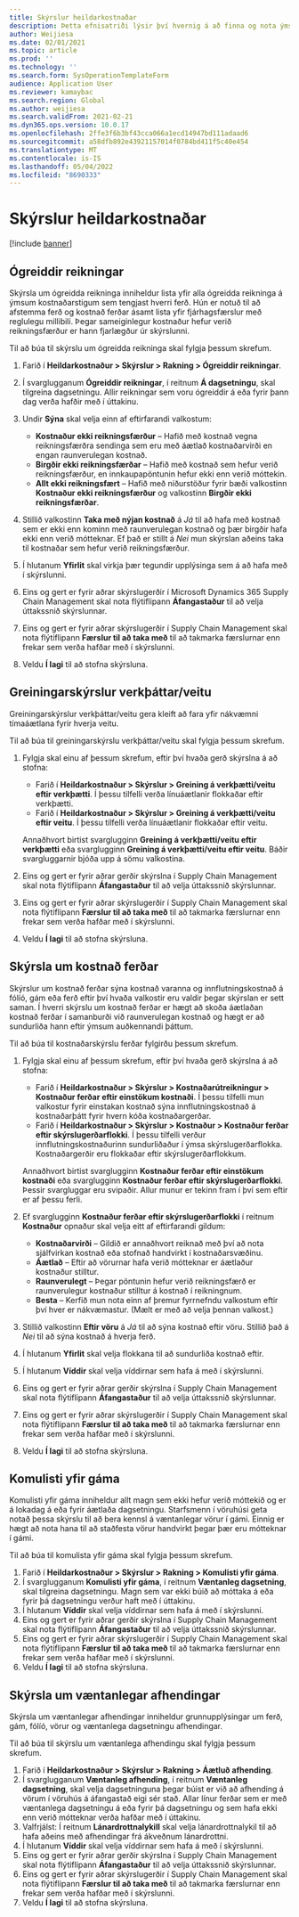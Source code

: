 ```yaml
---
title: Skýrslur heildarkostnaðar
description: Þetta efnisatriði lýsir því hvernig á að finna og nota ýmsar gerðir skýrslna sem eru í boði fyrir Heildarkostnaður eininguna.
author: Weijiesa
ms.date: 02/01/2021
ms.topic: article
ms.prod: ''
ms.technology: ''
ms.search.form: SysOperationTemplateForm
audience: Application User
ms.reviewer: kamaybac
ms.search.region: Global
ms.author: weijiesa
ms.search.validFrom: 2021-02-21
ms.dyn365.ops.version: 10.0.17
ms.openlocfilehash: 2ffe3f6b3bf43cca066a1ecd14947bd111adaad6
ms.sourcegitcommit: a58dfb892e43921157014f0784bd411f5c40e454
ms.translationtype: MT
ms.contentlocale: is-IS
ms.lasthandoff: 05/04/2022
ms.locfileid: "8690333"
---
```

# <a name="landed-cost-reports"></a>Skýrslur heildarkostnaðar

[!include [banner](../../includes/banner.md)]

## <a name="outstanding-invoices"></a>Ógreiddir reikningar

Skýrsla um ógreidda reikninga inniheldur lista yfir alla ógreidda reikninga á ýmsum kostnaðarstigum sem tengjast hverri ferð. Hún er notuð til að afstemma ferð og kostnað ferðar ásamt lista yfir fjárhagsfærslur með reglulegu millibili. Þegar sameiginlegur kostnaður hefur verið reikningsfærður er hann fjarlægður úr skýrslunni.

Til að búa til skýrslu um ógreidda reikninga skal fylgja þessum skrefum.

1. Farið í **Heildarkostnaður \> Skýrslur \> Rakning \> Ógreiddir reikningar**.
1. Í svarglugganum **Ógreiddir reikningar**, í reitnum **Á dagsetningu**, skal tilgreina dagsetningu. Allir reikningar sem voru ógreiddir á eða fyrir þann dag verða hafðir með í úttakinu.
1. Undir **Sýna** skal velja einn af eftirfarandi valkostum:

    - **Kostnaður ekki reikningsfærður** – Hafið með kostnað vegna reikningsfærðra sendinga sem eru með áætlað kostnaðarvirði en engan raunverulegan kostnað.
    - **Birgðir ekki reikningsfærðar** – Hafið með kostnað sem hefur verið reikningsfærður, en innkaupapöntunin hefur ekki enn verið móttekin.
    - **Allt ekki reikningsfært** – Hafið með niðurstöður fyrir bæði valkostinn **Kostnaður ekki reikningsfærður** og valkostinn **Birgðir ekki reikningsfærðar**.

1. Stillið valkostinn **Taka með nýjan kostnað** á *Já* til að hafa með kostnað sem er ekki enn kominn með raunverulegan kostnað og þær birgðir hafa ekki enn verið mótteknar. Ef það er stillt á *Nei* mun skýrslan aðeins taka til kostnaðar sem hefur verið reikningsfærður.
1. Í hlutanum **Yfirlit** skal virkja þær tegundir upplýsinga sem á að hafa með í skýrslunni.
1. Eins og gert er fyrir aðrar skýrslugerðir í Microsoft Dynamics 365 Supply Chain Management skal nota flýtiflipann **Áfangastaður** til að velja úttakssnið skýrslunnar.
1. Eins og gert er fyrir aðrar skýrslugerðir í Supply Chain Management skal nota flýtiflipann **Færslur til að taka með** til að takmarka færslurnar enn frekar sem verða hafðar með í skýrslunni.
1. Veldu **Í lagi** til að stofna skýrsluna.

## <a name="activityprovider-analysis-reports"></a>Greiningarskýrslur verkþáttar/veitu

Greiningarskýrslur verkþáttar/veitu gera kleift að fara yfir nákvæmni tímaáætlana fyrir hverja veitu.

Til að búa til greiningarskýrslu verkþáttar/veitu skal fylgja þessum skrefum.

1. Fylgja skal einu af þessum skrefum, eftir því hvaða gerð skýrslna á að stofna:

    - Farið í **Heildarkostnaður \> Skýrslur \> Greining á verkþætti/veitu eftir verkþætti**. Í þessu tilfelli verða línuáætlanir flokkaðar eftir verkþætti.
    - Farið í **Heildarkostnaður \> Skýrslur \> Greining á verkþætti/veitu eftir veitu**. Í þessu tilfelli verða línuáætlanir flokkaðar eftir veitu.

    Annaðhvort birtist svarglugginn **Greining á verkþætti/veitu eftir verkþætti** eða svarglugginn **Greining á verkþætti/veitu eftir veitu**. Báðir svargluggarnir bjóða upp á sömu valkostina.

1. Eins og gert er fyrir aðrar gerðir skýrslna í Supply Chain Management skal nota flýtiflipann **Áfangastaður** til að velja úttakssnið skýrslunnar.
1. Eins og gert er fyrir aðrar skýrslugerðir í Supply Chain Management skal nota flýtiflipann **Færslur til að taka með** til að takmarka færslurnar enn frekar sem verða hafðar með í skýrslunni.
1. Veldu **Í lagi** til að stofna skýrsluna.

## <a name="voyage-costing-reports"></a>Skýrsla um kostnað ferðar

Skýrslur um kostnað ferðar sýna kostnað varanna og innflutningskostnað á fólíó, gám eða ferð eftir því hvaða valkostir eru valdir þegar skýrslan er sett saman. Í hverri skýrslu um kostnað ferðar er hægt að skoða áætlaðan kostnað ferðar í samanburði við raunverulegan kostnað og hægt er að sundurliða hann eftir ýmsum auðkennandi þáttum.

Til að búa til kostnaðarskýrslu ferðar fylgirðu þessum skrefum.

1. Fylgja skal einu af þessum skrefum, eftir því hvaða gerð skýrslna á að stofna:

    - Farið í **Heildarkostnaður \> Skýrslur \> Kostnaðarútreikningur \> Kostnaður ferðar eftir einstökum kostnaði**. Í þessu tilfelli mun valkostur fyrir einstakan kostnað sýna innflutningskostnað á kostnaðarþátt fyrir hvern kóða kostnaðargerðar.
    - Farið í **Heildarkostnaður \> Skýrslur \> Kostnaður \> Kostnaður ferðar eftir skýrslugerðarflokki**. Í þessu tilfelli verður innflutningskostnaðurinn sundurliðaður í ýmsa skýrslugerðarflokka. Kostnaðargerðir eru flokkaðar eftir skýrslugerðarflokkum.

    Annaðhvort birtist svarglugginn **Kostnaður ferðar eftir einstökum kostnaði** eða svarglugginn **Kostnaður ferðar eftir skýrslugerðarflokki**. Þessir svargluggar eru svipaðir. Allur munur er tekinn fram í því sem eftir er af þessu ferli.

1. Ef svarglugginn **Kostnaður ferðar eftir skýrslugerðarflokki** í reitnum **Kostnaður** opnaður skal velja eitt af eftirfarandi gildum:

    - **Kostnaðarvirði** – Gildið er annaðhvort reiknað með því að nota sjálfvirkan kostnað eða stofnað handvirkt í kostnaðarsvæðinu.
    - **Áætlað** – Eftir að vörurnar hafa verið mótteknar er áætlaður kostnaður stilltur.
    - **Raunverulegt** – Þegar pöntunin hefur verið reikningsfærð er raunverulegur kostnaður stilltur á kostnað í reikningnum.
    - **Besta** – Kerfið mun nota einn af þremur fyrrnefndu valkostum eftir því hver er nákvæmastur. (Mælt er með að velja þennan valkost.)

1. Stillið valkostinn **Eftir vöru** á *Já* til að sýna kostnað eftir vöru. Stillið það á *Nei* til að sýna kostnað á hverja ferð.
1. Í hlutanum **Yfirlit** skal velja flokkana til að sundurliða kostnað eftir.
1. Í hlutanum **Víddir** skal velja víddirnar sem hafa á með í skýrslunni.
1. Eins og gert er fyrir aðrar gerðir skýrslna í Supply Chain Management skal nota flýtiflipann **Áfangastaður** til að velja úttakssnið skýrslunnar.
1. Eins og gert er fyrir aðrar skýrslugerðir í Supply Chain Management skal nota flýtiflipann **Færslur til að taka með** til að takmarka færslurnar enn frekar sem verða hafðar með í skýrslunni.
1. Veldu **Í lagi** til að stofna skýrsluna.

## <a name="shipping-container-receipts-list"></a>Komulisti yfir gáma

Komulisti yfir gáma inniheldur allt magn sem ekki hefur verið móttekið og er á lokadag á eða fyrir áætlaða dagsetningu. Starfsmenn í vöruhúsi geta notað þessa skýrslu til að bera kennsl á væntanlegar vörur í gámi. Einnig er hægt að nota hana til að staðfesta vörur handvirkt þegar þær eru mótteknar í gámi.

Til að búa til komulista yfir gáma skal fylgja þessum skrefum.

1. Farið í **Heildarkostnaður \> Skýrslur \> Rakning \> Komulisti yfir gáma**.
1. Í svarglugganum **Komulisti yfir gáma**, í reitnum **Væntanleg dagsetning**, skal tilgreina dagsetningu. Magn sem var ekki búið að móttaka á eða fyrir þá dagsetningu verður haft með í úttakinu.
1. Í hlutanum **Víddir** skal velja víddirnar sem hafa á með í skýrslunni.
1. Eins og gert er fyrir aðrar gerðir skýrslna í Supply Chain Management skal nota flýtiflipann **Áfangastaður** til að velja úttakssnið skýrslunnar.
1. Eins og gert er fyrir aðrar skýrslugerðir í Supply Chain Management skal nota flýtiflipann **Færslur til að taka með** til að takmarka færslurnar enn frekar sem verða hafðar með í skýrslunni.
1. Veldu **Í lagi** til að stofna skýrsluna.

## <a name="expected-delivery-report"></a>Skýrsla um væntanlegar afhendingar

Skýrsla um væntanlegar afhendingar inniheldur grunnupplýsingar um ferð, gám, fólíó, vörur og væntanlega dagsetningu afhendingar.

Til að búa til skýrslu um væntanlega afhendingu skal fylgja þessum skrefum.

1. Farið í **Heildarkostnaður \> Skýrslur \> Rakning \> Áætluð afhending**.
1. Í svarglugganum **Væntanleg afhending**, í reitnum **Væntanleg dagsetning**, skal velja dagsetninguna þegar búist er við að afhending á vörum í vöruhús á áfangastað eigi sér stað. Allar línur ferðar sem er með væntanlega dagsetningu á eða fyrir þá dagsetningu og sem hafa ekki enn verið mótteknar verða hafðar með í úttakinu.
1. Valfrjálst: Í reitnum **Lánardrottnalykill** skal velja lánardrottnalykil til að hafa aðeins með afhendingar frá ákveðnum lánardrottni.
1. Í hlutanum **Víddir** skal velja víddirnar sem hafa á með í skýrslunni.
1. Eins og gert er fyrir aðrar gerðir skýrslna í Supply Chain Management skal nota flýtiflipann **Áfangastaður** til að velja úttakssnið skýrslunnar.
1. Eins og gert er fyrir aðrar skýrslugerðir í Supply Chain Management skal nota flýtiflipann **Færslur til að taka með** til að takmarka færslurnar enn frekar sem verða hafðar með í skýrslunni.
1. Veldu **Í lagi** til að stofna skýrsluna.
